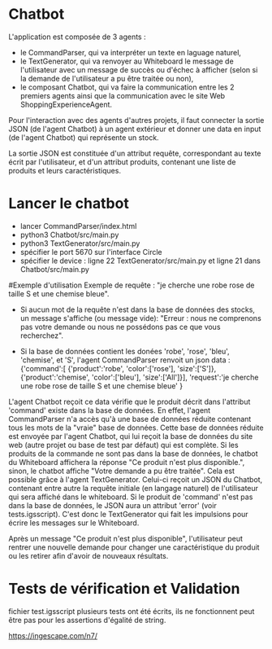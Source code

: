 # Chatbot
L'application est composée de 3 agents : 
- le CommandParser, qui va interpréter un texte en laguage naturel, 
- le TextGenerator, qui va renvoyer au Whiteboard le message de l'utilisateur avec un message de succès ou d'échec à afficher (selon si la demande de l'utilisateur a pu être traitée ou non), 
- le composant Chatbot, qui va faire la communication entre les 2 premiers agents ainsi que la communication avec le site Web ShoppingExperienceAgent.

Pour l'interaction avec des agents d'autres projets, il faut connecter la sortie JSON (de l'agent Chatbot) à un agent extérieur et donner une data en input (de l'agent Chatbot) qui représente un stock.

La sortie JSON est constituée d'un attribut requête, correspondant au texte écrit par l'utilisateur, et d'un attribut produits, contenant une liste de produits et leurs caractéristiques.

# Lancer le chatbot
- lancer CommandParser/index.html
- python3 Chatbot/src/main.py
- python3 TextGenerator/src/main.py
- spécifier le port 5670 sur l'interface Circle
- spécifier le device : ligne 22 TextGenerator/src/main.py et ligne 21 dans Chatbot/src/main.py

#Exemple d'utilisation
Exemple de requête : "je cherche une robe rose de taille S et une  chemise bleue".
- Si aucun mot de la requête n'est dans la base de données des stocks, un message s'affiche (ou message vide): "Erreur : nous ne comprenons pas votre demande ou nous ne possédons pas ce que vous recherchez".

- Si la base de données contient les donées 'robe', 'rose', 'bleu', 'chemise', et 'S', l'agent CommandParser renvoit un json data : 
{'command':[
    {'product':'robe', 'color':['rose'], 'size':['S']},
    {'product':'chemise', 'color':['bleu'], 'size':['All']}],
'request':'je cherche une robe rose de taille S et une  chemise bleue'
}

L'agent Chatbot reçoit ce data vérifie que le produit décrit dans l'attribut 'command' existe dans la base de données. En effet, l'agent CommandParser n'a accès qu'à une base de données réduite contenant tous les mots de la "vraie" base de données. Cette base de données réduite est envoyée par l'agent Chatbot, qui lui reçoit la base de données du site web (autre projet ou base de test par défaut) qui est complète. Si les produits de la commande ne sont pas dans la base de données, le chatbot du Whiteboard affichera la réponse "Ce produit n'est plus disponible.", sinon, le chatbot affiche "Votre demande a pu être traitée". Cela est possible grâce à l'agent TextGenerator. Celui-ci reçoit un JSON du Chatbot, contenant entre autre la requête initiale (en langage naturel) de l'utilisateur qui sera affiché dans le whiteboard. Si le produit de 'command' n'est pas dans la base de données, le JSON aura un attribut 'error' (voir tests.igsscript). C'est donc le TextGenerator qui fait les impulsions pour écrire les messages sur le Whiteboard.

Après un message "Ce produit n'est plus disponible", l'utilisateur peut rentrer une nouvelle demande pour changer une caractéristique du produit ou les retirer afin d'avoir de nouveaux résultats.

# Tests de vérification et Validation
fichier test.igsscript
plusieurs tests ont été écrits, ils ne fonctionnent peut être pas pour les assertions d'égalité de string.


https://ingescape.com/n7/


